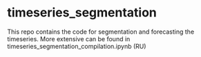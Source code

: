 # timeseries_segmentation

This repo contains the code for segmentation and forecasting the timeseries. 
More extensive can be found in timeseries_segmentation_compilation.ipynb (RU)